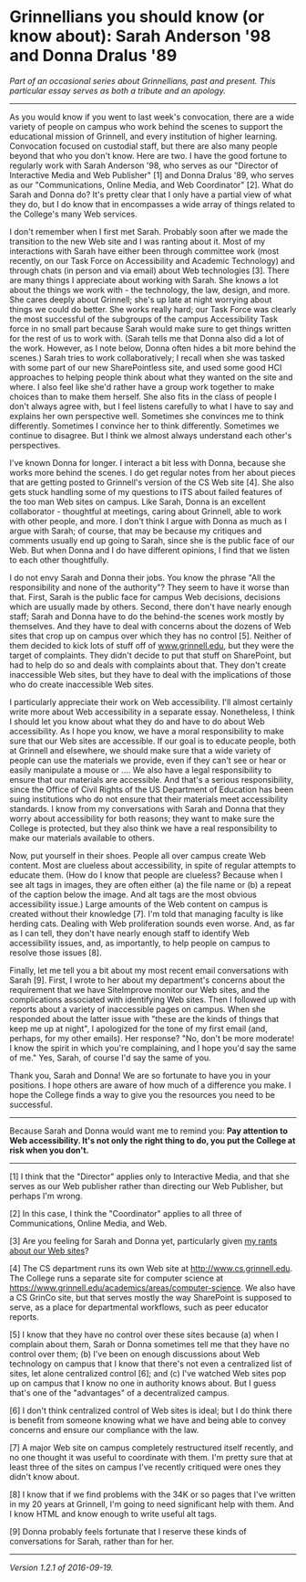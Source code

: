 Grinnellians you should know (or know about): Sarah Anderson '98 and Donna Dralus '89
================================================================

*Part of an occasional series about Grinnellians, past and present.  This 
particular essay serves as both a tribute and an apology.*

---

As you would know if you went to last week's convocation, there are a
wide variety of people on campus who work behind the scenes to support the
educational mission of Grinnell, and every institution of higher learning.
Convocation focused on custodial staff, but there are also many people
beyond that who you don't know.  Here are two.  I have the good fortune
to regularly work with Sarah Anderson '98, who serves as our "Director
of Interactive Media and Web Publisher" [1] and Donna Dralus '89,
who serves as our "Communications, Online Media, and Web Coordinator" [2].
What do Sarah and Donna do?  It's pretty clear that I only have a partial
view of what they do, but I do know that in encompasses a wide array of
things related to the College's many Web services.

I don't remember when I first met Sarah.  Probably soon after we made
the transition to the new Web site and I was ranting about it.  Most of
my interactions with Sarah have either been through committee work (most
recently, on our Task Force on Accessibility and Academic Technology)
and through chats (in person and via email) about Web technologies [3].
There are many things I appreciate about working with Sarah.  She knows
a lot about the things we work with - the technology, the law, design,
and more.  She cares deeply about Grinnell; she's up late at night
worrying about things we could do better.  She works really hard; our
Task Force was clearly the most successful of the subgroups of the campus
Accessibility Task force in no small part because Sarah would make sure to
get things written for the rest of us to work with.  (Sarah tells me that
Donna also did a lot of the work.  However, as I note below, Donna often
hides a bit more behind the scenes.)  Sarah tries to work collaboratively;
I recall when she was tasked with some part of our new SharePointless
site, and used some good HCI approaches to helping people think about what
they wanted on the site and where.  I also feel like she'd rather have a
group work together to make choices than to make them herself.  She also
fits in the class of people I don't always agree with, but I feel listens
carefully to what I have to say and explains her own perspective well.
Sometimes she convinces me to think differently.  Sometimes I convince
her to think differently.  Sometimes we continue to disagree.  But I
think we almost always understand each other's perspectives.

I've known Donna for longer.  I interact a bit less with Donna, because
she works more behind the scenes.  I do get regular notes from her about
pieces that are getting posted to Grinnell's version of the CS Web site
[4].  She also gets stuck handling some of my questions to ITS about
failed features of the too man Web sites on campus.  Like Sarah, Donna is
an excellent collaborator - thoughtful at meetings, caring about Grinnell,
able to work with other people, and more.  I don't think I argue with
Donna as much as I argue with Sarah; of course, that may be because my
critiques and comments usually end up going to Sarah, since she is the
public face of our Web.  But when Donna and I do have different opinions,
I find that we listen to each other thoughtfully.

I do not envy Sarah and Donna their jobs.  You know the phrase "All the
responsibility and none of the authority"?  They seem to have it worse
than that.  First, Sarah is the public face for campus Web decisions,
decisions which are usually made by others.  Second, there don't have
nearly enough staff; Sarah and Donna have to do the behind-the scenes
work mostly by themselves.  And they have to deal with concerns about
the dozens of Web sites that crop up on campus over which they has
no control [5].  Neither of them decided to kick lots of stuff off of
www.grinnell.edu, but they were the target of complaints. They didn't
decide to put that stuff on SharePoint, but had to help do so and deals
with complaints about that.  They don't create inaccessible Web sites,
but they have to deal with the implications of those who do create
inaccessible Web sites.

I particularly appreciate their work on Web accessibility.  I'll
almost certainly write more about Web accessibility in a separate
essay. Nonetheless, I think I should let you know about what they do
and have to do about Web accessibility.  As I hope you know, we have a
moral responsibility to make sure that our Web sites are accessible.
If our goal is to educate people, both at Grinnell and elsewhere, we
should make sure that a wide variety of people can use the materials
we provide, even if they can't see or hear or easily manipulate a
mouse or ....  We also have a legal responsibility to ensure that our
materials are accessible.  And that's a serious responsibility, since the
Office of Civil Rights of the US Department of Education has been suing
institutions who do not ensure that their materials meet accessibility
standards.  I know from my conversations with Sarah and Donna that they
worry about accessibility for both reasons; they want to make sure the
College is protected, but they also think we have a real responsibility
to make our materials available to others.

Now, put yourself in their shoes.  People all over campus create Web
content.  Most are clueless about accessibility, in spite of regular
attempts to educate them.  (How do I know that people are clueless?
Because when I see alt tags in images, they are often either (a) the file
name or (b) a repeat of the caption below the image.  And alt tags
are the most obvious accessibility issue.)  Large amounts of the Web
content on campus is created without their knowledge [7].  I'm told that
managing faculty is like herding cats.  Dealing with Web proliferation
sounds even worse.  And, as far as I can tell, they don't have nearly
enough staff to identify Web accessibility issues, and, as importantly,
to help people on campus to resolve those issues [8].

Finally, let me tell you a bit about my most recent email conversations
with Sarah [9].  First, I wrote to her about my department's concerns about
the requirement that we have SiteImprove monitor our Web sites, and the
complications associated with identifying Web sites.  Then I followed up
with reports about a variety of inaccessible pages on campus.  When she
responded about the latter issue with "these are the kinds of things
that keep me up at night", I apologized for the tone of my first email
(and, perhaps, for my other emails).  Her response?  "No, don't be
more moderate! I know the spirit in which you're complaining, and I
hope you'd say the same of me."  Yes, Sarah, of course I'd say the
same of you.

Thank you, Sarah and Donna!  We are so fortunate to have you in your
positions.  I hope others are aware of how much of a difference you make.
I hope the College finds a way to give you the resources you need to
be successful.

---

Because Sarah and Donna would want me to remind you: **Pay attention to
Web accessibility.  It's not only the right thing to do, you put the
College at risk when you don't.**

---

[1] I think that the "Director" applies only to Interactive Media, and that she serves as our Web publisher rather than directing our Web Publisher, but perhaps I'm wrong.

[2] In this case, I think the "Coordinator" applies to all three of
Communications, Online Media, and Web.

[3] Are you feeling for Sarah and Donna yet, particularly given [my rants about our Web sites](grinnells-web-presence.html)?

[4] The CS department runs its own Web site
at <http://www.cs.grinnell.edu>.  The College
runs a separate site for computer science at
<https://www.grinnell.edu/academics/areas/computer-science>.  We also
have a CS GrinCo site, but that serves mostly the way SharePoint is
supposed to serve, as a place for departmental workflows, such as peer
educator reports.

[5] I know that they have no control over these sites because (a) when I
complain about them, Sarah or Donna sometimes tell me that they have
no control over them; (b) I've been on enough discussions about Web
technology on campus that I know that there's not even a centralized
list of sites, let alone centralized control [6]; and (c) I've watched
Web sites pop up on campus that I know no one in authority knows about.
But I guess that's one of the "advantages" of a decentralized campus.

[6] I don't think centralized control of Web sites is ideal; but I do
think there is benefit from someone knowing what we have and being able
to convey concerns and ensure our compliance with the law.

[7] A major Web site on campus completely restructured itself recently,
and no one thought it was useful to coordinate with them.  I'm pretty
sure that at least three of the sites on campus I've recently critiqued
were ones they didn't know about.

[8]  I know that if we find problems with the 34K or so pages that I've
written in my 20 years at Grinnell, I'm going to need significant help
with them.  And I know HTML and know enough to write useful alt tags.

[9] Donna probably feels fortunate that I reserve these kinds of
conversations for Sarah, rather than for her.

---

*Version 1.2.1 of 2016-09-19.*

